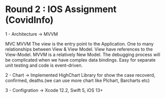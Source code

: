 # Round 2 : IOS Assignment (CovidInfo)



1 - Architecture -> MVVM

MVC    MVVM
The view is the entry point to the Application.
One to many relationships between View & View Model.
View have references to the View-Model.
MVVM is a relatively New Model.
The debugging process will be complicated when we have complex data bindings.
Easy for separate unit testing and code is event-driven.


2 - Chart -> Implemented HighChart Library for show the case recoverd, confirmed, deaths.(we can use more chart like PIchart, Barcharts etc)

3 - Configration -> Xcode 12.2, Swift 5, iOS 13+
